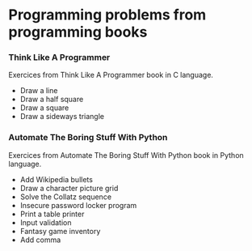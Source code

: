 # Programming problems from programming books

### Think Like A Programmer

Exercices from Think Like A Programmer book in C language.

* Draw a line
* Draw a half square
* Draw a square
* Draw a sideways triangle

### Automate The Boring Stuff With Python

Exercices from Automate The Boring Stuff With Python book in Python language.

* Add Wikipedia bullets
* Draw a character picture grid
* Solve the Collatz sequence
* Insecure password locker program
* Print a table printer
* Input validation
* Fantasy game inventory
* Add comma
